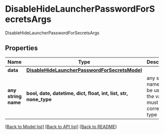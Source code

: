 # DisableHideLauncherPasswordForSecretsArgs

DisableHideLauncherPasswordForSecretsArgs

## Properties
Name | Type | Description | Notes
------------ | ------------- | ------------- | -------------
**data** | [**DisableHideLauncherPasswordForSecretsModel**](DisableHideLauncherPasswordForSecretsModel.md) |  | [optional] 
**any string name** | **bool, date, datetime, dict, float, int, list, str, none_type** | any string name can be used but the value must be the correct type | [optional]

[[Back to Model list]](../README.md#documentation-for-models) [[Back to API list]](../README.md#documentation-for-api-endpoints) [[Back to README]](../README.md)


